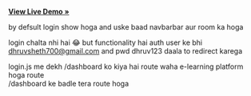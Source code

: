 <a href="https://tensionflow-online.vercel.app/"><strong>View Live Demo »</strong></a>


by defsult login show hoga and uske baad navbarbar aur room ka hoga 

login chalta nhi hai 😂
but functionality hai auth user ke bhi 
dhruvsheth700@gmail.com and pwd dhruv123 daala to redirect karega 

login.js me dekh /dashboard ko kiya hai route waha e-learning platform hoga route  
/dashboard ke badle tera route hoga 
